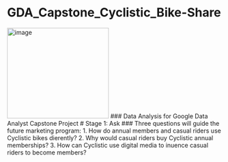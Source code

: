 # GDA_Capstone_Cyclistic_Bike-Share
<img width="238" height="212" alt="image" src="https://github.com/user-attachments/assets/db7a5386-6006-44ae-8d94-f9898583eae5" />
### Data Analysis for Google Data Analyst Capstone Project
# Stage 1: Ask
### Three questions will guide the future marketing program:
1. How do annual members and casual riders use Cyclistic bikes dierently?
2. Why would casual riders buy Cyclistic annual memberships?
3. How can Cyclistic use digital media to inuence casual riders to become members?
